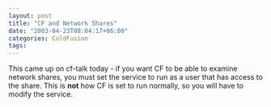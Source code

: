 ```yaml
---
layout: post
title: "CF and Network Shares"
date: "2003-04-23T08:04:17+06:00"
categories: ColdFusion 
tags: 
---
```


This came up on cf-talk today - if you want CF to be able to examine network shares, you must set the service to run as a user that has access to the share. This is <b>not</b> how CF is set to run normally, so you will have to modify the service.